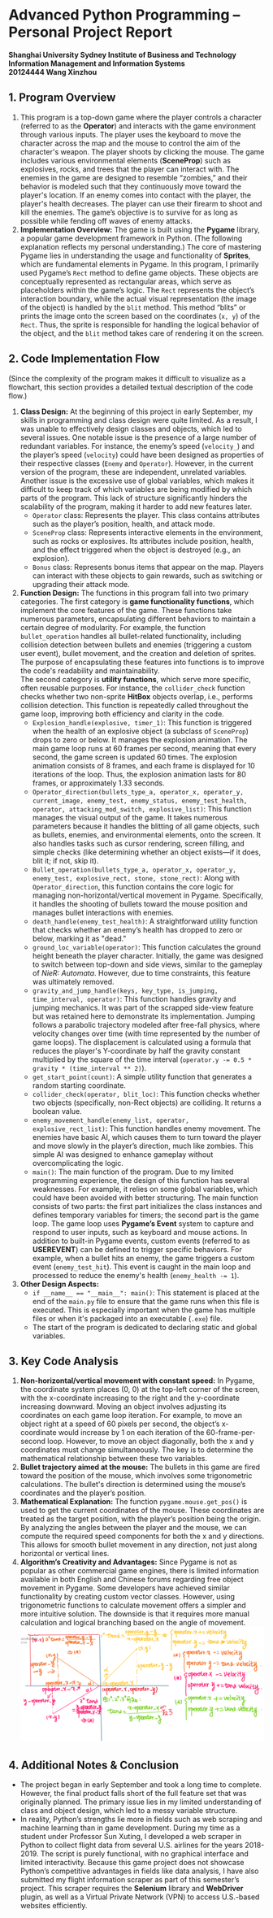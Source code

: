 # Advanced Python Programming – Personal Project Report  
**Shanghai University Sydney Institute of Business and Technology Information Management and Information Systems**  
**20124444 Wang Xinzhou**  

## 1. Program Overview  
1. This program is a top-down game where the player controls a character (referred to as the **Operator**) and interacts with the game environment through various inputs. The player uses the keyboard to move the character across the map and the mouse to control the aim of the character's weapon. The player shoots by clicking the mouse. The game includes various environmental elements (**SceneProp**) such as explosives, rocks, and trees that the player can interact with. The enemies in the game are designed to resemble “zombies,” and their behavior is modeled such that they continuously move toward the player's location. If an enemy comes into contact with the player, the player's health decreases. The player can use their firearm to shoot and kill the enemies. The game’s objective is to survive for as long as possible while fending off waves of enemy attacks.  
2. **Implementation Overview:** The game is built using the **Pygame** library, a popular game development framework in Python. (The following explanation reflects my personal understanding.) The core of mastering Pygame lies in understanding the usage and functionality of **Sprites**, which are fundamental elements in Pygame. In this program, I primarily used Pygame’s `Rect` method to define game objects. These objects are conceptually represented as rectangular areas, which serve as placeholders within the game’s logic. The `Rect` represents the object’s interaction boundary, while the actual visual representation (the image of the object) is handled by the `blit` method. This method “blits” or prints the image onto the screen based on the coordinates (`x, y`) of the `Rect`. Thus, the sprite is responsible for handling the logical behavior of the object, and the `blit` method takes care of rendering it on the screen.

## 2. Code Implementation Flow  
(Since the complexity of the program makes it difficult to visualize as a flowchart, this section provides a detailed textual description of the code flow.)  
1. **Class Design:** At the beginning of this project in early September, my skills in programming and class design were quite limited. As a result, I was unable to effectively design classes and objects, which led to several issues. One notable issue is the presence of a large number of redundant variables. For instance, the enemy’s speed (`velocity_`) and the player’s speed (`velocity`) could have been designed as properties of their respective classes (`Enemy` and `Operator`). However, in the current version of the program, these are independent, unrelated variables. Another issue is the excessive use of global variables, which makes it difficult to keep track of which variables are being modified by which parts of the program. This lack of structure significantly hinders the scalability of the program, making it harder to add new features later.  
   - `Operator` class: Represents the player. This class contains attributes such as the player’s position, health, and attack mode.  
   - `SceneProp` class: Represents interactive elements in the environment, such as rocks or explosives. Its attributes include position, health, and the effect triggered when the object is destroyed (e.g., an explosion).  
   - `Bonus` class: Represents bonus items that appear on the map. Players can interact with these objects to gain rewards, such as switching or upgrading their attack mode.  
2. **Function Design:** The functions in this program fall into two primary categories. The first category is **game functionality functions**, which implement the core features of the game. These functions take numerous parameters, encapsulating different behaviors to maintain a certain degree of modularity. For example, the function `bullet_operation` handles all bullet-related functionality, including collision detection between bullets and enemies (triggering a custom user event), bullet movement, and the creation and deletion of sprites. The purpose of encapsulating these features into functions is to improve the code's readability and maintainability.  
   The second category is **utility functions**, which serve more specific, often reusable purposes. For instance, the `collider_check` function checks whether two non-sprite **HitBox** objects overlap, i.e., performs collision detection. This function is repeatedly called throughout the game loop, improving both efficiency and clarity in the code.  
   - `Explosion_handle(explosive, timer_1)`: This function is triggered when the health of an explosive object (a subclass of `SceneProp`) drops to zero or below. It manages the explosion animation. The main game loop runs at 60 frames per second, meaning that every second, the game screen is updated 60 times. The explosion animation consists of 8 frames, and each frame is displayed for 10 iterations of the loop. Thus, the explosion animation lasts for 80 frames, or approximately 1.33 seconds.  
   - `Operator_direction(bullets_type_a, operator_x, operator_y, current_image, enemy_test, enemy_status, enemy_test_health, operator, attacking_mod_switch, explosive_list)`: This function manages the visual output of the game. It takes numerous parameters because it handles the blitting of all game objects, such as bullets, enemies, and environmental elements, onto the screen. It also handles tasks such as cursor rendering, screen filling, and simple checks (like determining whether an object exists—if it does, blit it; if not, skip it).  
   - `Bullet_operation(bullets_type_a, operator_x, operator_y, enemy_test, explosive_rect, stone, stone_rect)`: Along with `Operator_direction`, this function contains the core logic for managing non-horizontal/vertical movement in Pygame. Specifically, it handles the shooting of bullets toward the mouse position and manages bullet interactions with enemies.  
   - `death_handle(enemy_test_health)`: A straightforward utility function that checks whether an enemy’s health has dropped to zero or below, marking it as "dead."  
   - `ground_loc_variable(operator)`: This function calculates the ground height beneath the player character. Initially, the game was designed to switch between top-down and side views, similar to the gameplay of *NieR: Automata*. However, due to time constraints, this feature was ultimately removed.  
   - `gravity_and_jump_handle(keys, key_type, is_jumping, time_interval, operator)`: This function handles gravity and jumping mechanics. It was part of the scrapped side-view feature but was retained here to demonstrate its implementation. Jumping follows a parabolic trajectory modeled after free-fall physics, where velocity changes over time (with time represented by the number of game loops). The displacement is calculated using a formula that reduces the player's Y-coordinate by half the gravity constant multiplied by the square of the time interval (`operator.y -= 0.5 * gravity * (time_interval ** 2)`).  
   - `get_start_point(count)`: A simple utility function that generates a random starting coordinate.  
   - `collider_check(operator, blit_loc)`: This function checks whether two objects (specifically, non-Rect objects) are colliding. It returns a boolean value.  
   - `enemy_movement_handle(enemy_list, operator, explosive_rect_list)`: This function handles enemy movement. The enemies have basic AI, which causes them to turn toward the player and move slowly in the player’s direction, much like zombies. This simple AI was designed to enhance gameplay without overcomplicating the logic.  
   - `main()`: The main function of the program. Due to my limited programming experience, the design of this function has several weaknesses. For example, it relies on some global variables, which could have been avoided with better structuring. The main function consists of two parts: the first part initializes the class instances and defines temporary variables for timers; the second part is the game loop. The game loop uses **Pygame’s Event** system to capture and respond to user inputs, such as keyboard and mouse actions. In addition to built-in Pygame events, custom events (referred to as **USEREVENT**) can be defined to trigger specific behaviors. For example, when a bullet hits an enemy, the game triggers a custom event (`enemy_test_hit`). This event is caught in the main loop and processed to reduce the enemy's health (`enemy_health -= 1`).  
3. **Other Design Aspects:**  
   - `if __name__ == "__main__": main()`: This statement is placed at the end of the `main.py` file to ensure that the game runs when this file is executed. This is especially important when the game has multiple files or when it's packaged into an executable (`.exe`) file.  
   - The start of the program is dedicated to declaring static and global variables.

## 3. Key Code Analysis  
1. **Non-horizontal/vertical movement with constant speed:** In Pygame, the coordinate system places (0, 0) at the top-left corner of the screen, with the x-coordinate increasing to the right and the y-coordinate increasing downward. Moving an object involves adjusting its coordinates on each game loop iteration. For example, to move an object right at a speed of 60 pixels per second, the object’s x-coordinate would increase by 1 on each iteration of the 60-frame-per-second loop. However, to move an object diagonally, both the x and y coordinates must change simultaneously. The key is to determine the mathematical relationship between these two variables.  
2. **Bullet trajectory aimed at the mouse:** The bullets in this game are fired toward the position of the mouse, which involves some trigonometric calculations. The bullet's direction is determined using the mouse’s coordinates and the player’s position.  
3. **Mathematical Explanation:** The function `pygame.mouse.get_pos()` is used to get the current coordinates of the mouse. These coordinates are treated as the target position, with the player’s position being the origin. By analyzing the angles between the player and the mouse, we can compute the required speed components for both the x and y directions. This allows for smooth bullet movement in any direction, not just along horizontal or vertical lines.  
4. **Algorithm’s Creativity and Advantages:** Since Pygame is not as popular as other commercial game engines, there is limited information available in both English and Chinese forums regarding free object movement in Pygame. Some developers have achieved similar functionality by creating custom vector classes. However, using trigonometric functions to calculate movement offers a simpler and more intuitive solution. The downside is that it requires more manual calculation and logical branching based on the angle of movement.
![Draft](./media/image1.png)


## 4. Additional Notes & Conclusion  
- The project began in early September and took a long time to complete. However, the final product falls short of the full feature set that was originally planned. The primary issue lies in my limited understanding of class and object design, which led to a messy variable structure.  
- In reality, Python’s strengths lie more in fields such as web scraping and machine learning than in game development. During my time as a student under Professor Sun Xuting, I developed a web scraper in Python to collect flight data from several U.S. airlines for the years 2018-2019. The script is purely functional, with no graphical interface and limited interactivity. Because this game project does not showcase Python’s competitive advantages in fields like data analysis, I have also submitted my flight information scraper as part of this semester’s project. This scraper requires the **Selenium** library and **WebDriver** plugin, as well as a Virtual Private Network (VPN) to access U.S.-based websites efficiently.